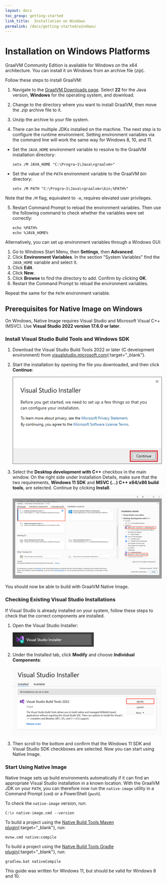```yaml
---
layout: docs
toc_group: getting-started
link_title:  Installation on Windows
permalink: /docs/getting-started/windows/
---
```


# Installation on Windows Platforms

GraalVM Community Edition is available for Windows on the x64 architecture. 
You can install it on Windows from an archive file (_zip_).

Follow these steps to install GraalVM:

1. Navigate to the [GraalVM Downloads page](https://www.graalvm.org/downloads/). Select **22** for the Java version, **Windows** for the operating system, and download.

2. Change to the directory where you want to install GraalVM, then move the _.zip_ archive file to it.

3. Unzip the archive to your file system.

4. There can be multiple JDKs installed on the machine. The next step is to configure the runtime environment. Setting environment variables via the command line will work the same way for Windows 8, 10, and 11.
  - Set the `JAVA_HOME` environment variable to resolve to the GraalVM installation directory:
    ```shell
    setx /M JAVA_HOME "C:\Progra~1\Java\<graalvm>"
    ```
  - Set the value of the `PATH` environment variable to the GraalVM _bin_ directory:
    ```shell
    setx /M PATH "C:\Progra~1\Java\<graalvm>\bin;%PATH%"
    ```
  Note that the `/M` flag, equivalent to `-m`, requires elevated user privileges.

5. Restart Command Prompt to reload the environment variables. Then use the following command to check whether the variables were set correctly:
    ```shell
    echo %PATH%
    echo %JAVA_HOME%
    ```

Alternatively, you can set up environment variables through a Windows GUI:

1. Go to Windows Start Menu, then **Settings**, then **Advanced**.
2. Click **Environment Variables**. In the section "System Variables" find the `JAVA_HOME` variable and select it.
3. Click **Edit**.
4. Click **New**.
5. Click **Browse** to find the directory to add. Confirm by clicking **OK**.
6. Restart the Command Prompt to reload the environment variables.

Repeat the same for the `PATH` environment variable.

## Prerequisites for Native Image on Windows

On Windows, Native Image requires Visual Studio and Microsoft Visual C++(MSVC).
Use **Visual Studio 2022 version 17.6.0 or later**.

### Install Visual Studio Build Tools and Windows SDK

1. Download the Visual Studio Build Tools 2022 or later (C development environment) from [visualstudio.microsoft.com](https://visualstudio.microsoft.com/thank-you-downloading-visual-studio/?sku=BuildTools&rel=16){:target="_blank"}.

2. Start the installation by opening the file you downloaded, and then click **Continue**:

    ![Install Visual Studio Build Tools](../img/visual_studio_installer.png)

3. Select the **Desktop development with C++** checkbox in the main window. On the right side under Installation Details, make sure that the two requirements, **Windows 11 SDK** and **MSVC (...) C++ x64/x86 build tools**, are selected. Continue by clicking **Install**.

    ![Select Desktop development with C++](../img/desktop_development_with_C.png)

You should now be able to build with GraalVM Native Image.

### Checking Existing Visual Studio Installations

If Visual Studio is already installed on your system, follow these steps to check that the correct components are installed.

1. Open the Visual Studio Installer:

    ![Open the Visual Studio Installer](../img/open_vs_installer.png)

2. Under the Installed tab, click **Modify** and choose **Individual Components**:

    ![Visual Studio Installed Components](../img/visual-studio-installed-components-modify.png)

3. Then scroll to the bottom and confirm that the Windows 11 SDK and Visual Studio SDK checkboxes are selected. Now you can start using Native Image.

### Start Using Native Image

Native Image sets up build environments automatically if it can find an appropriate Visual Studio installation in a known location.
With the GraalVM JDK on your `PATH`, you can therefore now run the `native-image` utility in a Command Prompt (`cmd`) or a PowerShell (`pwsh`).

To check the `native-image` version, run:
```shell
C:\> native-image.cmd --version
```

To build a project using the [Native Build Tools Maven plugin](https://graalvm.github.io/native-build-tools/latest/maven-plugin.html){:target="_blank"}, run:
```shell
mvnw.cmd native:compile
```

To build a project using the [Native Build Tools Gradle plugin](https://graalvm.github.io/native-build-tools/latest/gradle-plugin.html){:target="_blank"}, run:
```shell
gradlew.bat nativeCompile
```

This guide was written for Windows 11, but should be valid for Windows 8 and 10.